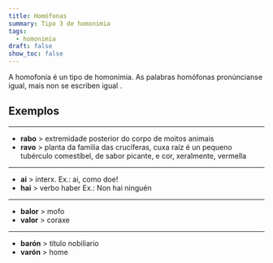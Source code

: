 ```yaml
---
title: Homófonas
summary: Tipo 3 de homonimia
tags:
  - homonimia
draft: false
show_toc: false
---
```

A homofonía é un tipo de homonimia. As palabras homófonas pronúncianse igual, mais non se escriben igual
.

## Exemplos
- - -
* **rabo** > extremidade posterior do corpo de moitos animais
* **ravo** > planta
  da familia das crucíferas, cuxa raíz é un pequeno tubérculo comestíbel, de sabor picante, e cor, xeralmente, vermella
- - -
* **ai** > interx. Ex.: ai, como doe!
* **hai** > verbo haber Ex.: Non hai ninguén
- - -
* **balor** > mofo
* **valor** > coraxe
- - -
* **barón** > título nobiliario
* **varón** > home